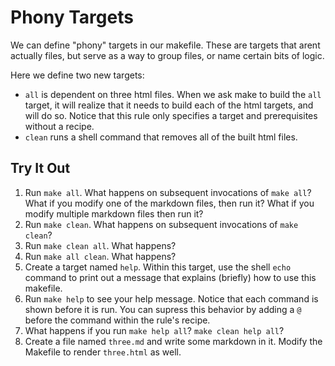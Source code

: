 # Phony Targets

We can define "phony" targets in our makefile. These are targets that arent
actually files, but serve as a way to group files, or name certain bits of
logic.

Here we define two new targets:

- `all` is dependent on three html files. When we ask make to build the `all`
  target, it will realize that it needs to build each of the html targets, and
  will do so. Notice that this rule only specifies a target and prerequisites
  without a recipe.
- `clean` runs a shell command that removes all of the built html files.

## Try It Out

1. Run `make all`. What happens on subsequent invocations of `make all`? What if
   you modify one of the markdown files, then run it? What if you modify
   multiple markdown files then run it?
1. Run `make clean`. What happens on subsequent invocations of `make clean`?
1. Run `make clean all`. What happens?
1. Run `make all clean`. What happens?
1. Create a target named `help`. Within this target, use the shell `echo`
   command to print out a message that explains (briefly) how to use this
   makefile.
1. Run `make help` to see your help message. Notice that each command is shown
   before it is run. You can supress this behavior by adding a `@` before the
   command within the rule's recipe.
1. What happens if you run `make help all`? `make clean help all`?
1. Create a file named `three.md` and write some markdown in it. Modify the
   Makefile to render `three.html` as well.

